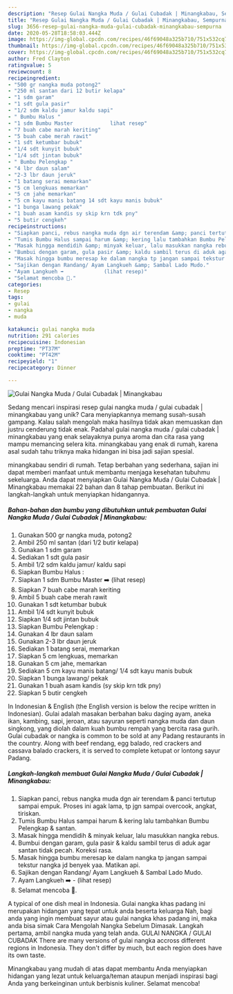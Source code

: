 ```yaml
---
description: "Resep Gulai Nangka Muda / Gulai Cubadak | Minangkabau, Sempurna"
title: "Resep Gulai Nangka Muda / Gulai Cubadak | Minangkabau, Sempurna"
slug: 3656-resep-gulai-nangka-muda-gulai-cubadak-minangkabau-sempurna
date: 2020-05-28T18:58:03.444Z
image: https://img-global.cpcdn.com/recipes/46f69048a325b710/751x532cq70/gulai-nangka-muda-gulai-cubadak-minangkabau-foto-resep-utama.jpg
thumbnail: https://img-global.cpcdn.com/recipes/46f69048a325b710/751x532cq70/gulai-nangka-muda-gulai-cubadak-minangkabau-foto-resep-utama.jpg
cover: https://img-global.cpcdn.com/recipes/46f69048a325b710/751x532cq70/gulai-nangka-muda-gulai-cubadak-minangkabau-foto-resep-utama.jpg
author: Fred Clayton
ratingvalue: 5
reviewcount: 8
recipeingredient:
- "500 gr nangka muda potong2"
- "250 ml santan dari 12 butir kelapa"
- "1 sdm garam"
- "1 sdt gula pasir"
- "1/2 sdm kaldu jamur kaldu sapi"
- " Bumbu Halus "
- "1 sdm Bumbu Master            lihat resep"
- "7 buah cabe marah keriting"
- "5 buah cabe merah rawit"
- "1 sdt ketumbar bubuk"
- "1/4 sdt kunyit bubuk"
- "1/4 sdt jintan bubuk"
- " Bumbu Pelengkap "
- "4 lbr daun salam"
- "2-3 lbr daun jeruk"
- "1 batang serai memarkan"
- "5 cm lengkuas memarkan"
- "5 cm jahe memarkan"
- "5 cm kayu manis batang 14 sdt kayu manis bubuk"
- "1 bunga lawang pekak"
- "1 buah asam kandis sy skip krn tdk pny"
- "5 butir cengkeh"
recipeinstructions:
- "Siapkan panci, rebus nangka muda dgn air terendam &amp; panci tertutup sampai empuk. Proses ini agak lama, tp jgn sampai overcook, angkat, tiriskan."
- "Tumis Bumbu Halus sampai harum &amp; kering lalu tambahkan Bumbu Pelengkap &amp; santan."
- "Masak hingga mendidih &amp; minyak keluar, lalu masukkan nangka rebus."
- "Bumbui dengan garam, gula pasir &amp; kaldu sambil terus di aduk agar santan tidak pecah. Koreksi rasa."
- "Masak hingga bumbu meresap ke dalam nangka tp jangan sampai tekstur nangka jd benyek yaa. Matikan api."
- "Sajikan dengan Randang/ Ayam Langkueh &amp; Sambal Lado Mudo."
- "Ayam Langkueh ➡️             (lihat resep)"
- "Selamat mencoba 🥰."
categories:
- Resep
tags:
- gulai
- nangka
- muda

katakunci: gulai nangka muda 
nutrition: 291 calories
recipecuisine: Indonesian
preptime: "PT37M"
cooktime: "PT42M"
recipeyield: "1"
recipecategory: Dinner

---
```



![Gulai Nangka Muda / Gulai Cubadak | Minangkabau](https://img-global.cpcdn.com/recipes/46f69048a325b710/751x532cq70/gulai-nangka-muda-gulai-cubadak-minangkabau-foto-resep-utama.jpg)

Sedang mencari inspirasi resep gulai nangka muda / gulai cubadak | minangkabau yang unik? Cara menyiapkannya memang susah-susah gampang. Kalau salah mengolah maka hasilnya tidak akan memuaskan dan justru cenderung tidak enak. Padahal gulai nangka muda / gulai cubadak | minangkabau yang enak selayaknya punya aroma dan cita rasa yang mampu memancing selera kita.
 minangkabau yang enak di rumah, karena asal sudah tahu triknya maka hidangan ini bisa jadi sajian spesial.


 minangkabau sendiri di rumah. Tetap berbahan yang sederhana, sajian ini dapat memberi manfaat untuk membantu menjaga kesehatan tubuhmu sekeluarga. Anda dapat menyiapkan Gulai Nangka Muda / Gulai Cubadak | Minangkabau memakai 22 bahan dan 8 tahap pembuatan. Berikut ini langkah-langkah untuk menyiapkan hidangannya.

<!--inarticleads1-->

##### Bahan-bahan dan bumbu yang dibutuhkan untuk pembuatan Gulai Nangka Muda / Gulai Cubadak | Minangkabau:

1. Gunakan 500 gr nangka muda, potong2
1. Ambil 250 ml santan (dari 1/2 butir kelapa)
1. Gunakan 1 sdm garam
1. Sediakan 1 sdt gula pasir
1. Ambil 1/2 sdm kaldu jamur/ kaldu sapi
1. Siapkan  Bumbu Halus :
1. Siapkan 1 sdm Bumbu Master ➡️           (lihat resep)
1. Siapkan 7 buah cabe marah keriting
1. Ambil 5 buah cabe merah rawit
1. Gunakan 1 sdt ketumbar bubuk
1. Ambil 1/4 sdt kunyit bubuk
1. Siapkan 1/4 sdt jintan bubuk
1. Siapkan  Bumbu Pelengkap :
1. Gunakan 4 lbr daun salam
1. Gunakan 2-3 lbr daun jeruk
1. Sediakan 1 batang serai, memarkan
1. Siapkan 5 cm lengkuas, memarkan
1. Gunakan 5 cm jahe, memarkan
1. Sediakan 5 cm kayu manis batang/ 1/4 sdt kayu manis bubuk
1. Siapkan 1 bunga lawang/ pekak
1. Gunakan 1 buah asam kandis (sy skip krn tdk pny)
1. Siapkan 5 butir cengkeh


In Indonesian &amp; English (the English version is below the recipe written in Indonesian). Gulai adalah masakan berbahan baku daging ayam, aneka ikan, kambing, sapi, jeroan, atau sayuran seperti nangka muda dan daun singkong, yang diolah dalam kuah bumbu rempah yang bercita rasa gurih. Gulai cubadak or nangka is common to be sold at any Padang restaurants in the country. Along with beef rendang, egg balado, red crackers and cassava balado crackers, it is served to complete ketupat or lontong sayur Padang. 

<!--inarticleads2-->

##### Langkah-langkah membuat Gulai Nangka Muda / Gulai Cubadak | Minangkabau:

1. Siapkan panci, rebus nangka muda dgn air terendam &amp; panci tertutup sampai empuk. Proses ini agak lama, tp jgn sampai overcook, angkat, tiriskan.
1. Tumis Bumbu Halus sampai harum &amp; kering lalu tambahkan Bumbu Pelengkap &amp; santan.
1. Masak hingga mendidih &amp; minyak keluar, lalu masukkan nangka rebus.
1. Bumbui dengan garam, gula pasir &amp; kaldu sambil terus di aduk agar santan tidak pecah. Koreksi rasa.
1. Masak hingga bumbu meresap ke dalam nangka tp jangan sampai tekstur nangka jd benyek yaa. Matikan api.
1. Sajikan dengan Randang/ Ayam Langkueh &amp; Sambal Lado Mudo.
1. Ayam Langkueh ➡️ -             (lihat resep)
1. Selamat mencoba 🥰.


A typical of one dish meal in Indonesia. Gulai nangka khas padang ini merupakan hidangan yang tepat untuk anda beserta keluarga Nah, bagi anda yang ingin membuat sayur atau gulai nangka khas padang ini, maka anda bisa simak Cara Mengolah Nangka Sebelum Dimasak. Langkah pertama, ambil nangka muda yang telah anda. GULAI NANGKA / GULAI CUBADAK There are many versions of gulai nangka accross different regions in Indonesia. They don&#39;t differ by much, but each region does have its own taste. 

 Minangkabau yang mudah di atas dapat membantu Anda menyiapkan hidangan yang lezat untuk keluarga/teman ataupun menjadi inspirasi bagi Anda yang berkeinginan untuk berbisnis kuliner. Selamat mencoba!
